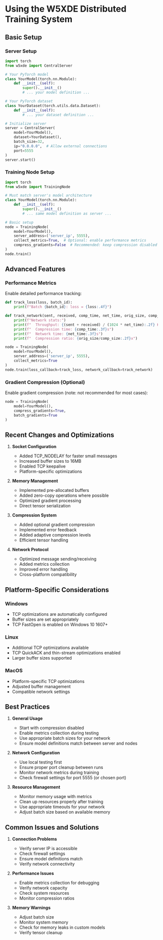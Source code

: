 # Using the W5XDE Distributed Training System

## Basic Setup

### Server Setup
```python
import torch
from w5xde import CentralServer

# Your PyTorch model
class YourModel(torch.nn.Module):
    def __init__(self):
        super().__init__()
        # ... your model definition ...

# Your PyTorch dataset
class YourDataset(torch.utils.data.Dataset):
    def __init__(self):
        # ... your dataset definition ...

# Initialize server
server = CentralServer(
    model=YourModel(),
    dataset=YourDataset(),
    batch_size=32,
    ip="0.0.0.0",  # Allow external connections
    port=5555
)
server.start()
```

### Training Node Setup
```python
import torch
from w5xde import TrainingNode

# Must match server's model architecture
class YourModel(torch.nn.Module):
    def __init__(self):
        super().__init__()
        # ... same model definition as server ...

# Basic setup
node = TrainingNode(
    model=YourModel(),
    server_address=('server_ip', 5555),
    collect_metrics=True,  # Optional: enable performance metrics
    compress_gradients=False  # Recommended: keep compression disabled
)
node.train()
```

## Advanced Features

### Performance Metrics
Enable detailed performance tracking:
```python
def track_loss(loss, batch_id):
    print(f"Batch {batch_id}: loss = {loss:.4f}")

def track_network(sent, received, comp_time, net_time, orig_size, comp_size):
    print(f"Network stats:")
    print(f"  Throughput: {(sent + received) / (1024 * net_time):.2f} KB/s")
    print(f"  Compression time: {comp_time:.3f}s")
    print(f"  Network time: {net_time:.3f}s")
    print(f"  Compression ratio: {orig_size/comp_size:.2f}x")

node = TrainingNode(
    model=YourModel(),
    server_address=('server_ip', 5555),
    collect_metrics=True
)
node.train(loss_callback=track_loss, network_callback=track_network)
```

### Gradient Compression (Optional)
Enable gradient compression (note: not recommended for most cases):
```python
node = TrainingNode(
    model=YourModel(),
    compress_gradients=True,
    batch_gradients=True
)
```

## Recent Changes and Optimizations

1. **Socket Configuration**
   - Added TCP_NODELAY for faster small messages
   - Increased buffer sizes to 16MB
   - Enabled TCP keepalive
   - Platform-specific optimizations

2. **Memory Management**
   - Implemented pre-allocated buffers
   - Added zero-copy operations where possible
   - Optimized gradient processing
   - Direct tensor serialization

3. **Compression System**
   - Added optional gradient compression
   - Implemented error feedback
   - Added adaptive compression levels
   - Efficient tensor handling

4. **Network Protocol**
   - Optimized message sending/receiving
   - Added metrics collection
   - Improved error handling
   - Cross-platform compatibility

## Platform-Specific Considerations

### Windows
- TCP optimizations are automatically configured
- Buffer sizes are set appropriately
- TCP FastOpen is enabled on Windows 10 1607+

### Linux
- Additional TCP optimizations available
- TCP QuickACK and thin-stream optimizations enabled
- Larger buffer sizes supported

### MacOS
- Platform-specific TCP optimizations
- Adjusted buffer management
- Compatible network settings

## Best Practices

1. **General Usage**
   - Start with compression disabled
   - Enable metrics collection during testing
   - Use appropriate batch sizes for your network
   - Ensure model definitions match between server and nodes

2. **Network Configuration**
   - Use local testing first
   - Ensure proper port cleanup between runs
   - Monitor network metrics during training
   - Check firewall settings for port 5555 (or chosen port)

3. **Resource Management**
   - Monitor memory usage with metrics
   - Clean up resources properly after training
   - Use appropriate timeouts for your network
   - Adjust batch size based on available memory

## Common Issues and Solutions

1. **Connection Problems**
   - Verify server IP is accessible
   - Check firewall settings
   - Ensure model definitions match
   - Verify network connectivity

2. **Performance Issues**
   - Enable metrics collection for debugging
   - Verify network capacity
   - Check system resources
   - Monitor compression ratios

3. **Memory Warnings**
   - Adjust batch size
   - Monitor system memory
   - Check for memory leaks in custom models
   - Verify tensor cleanup
